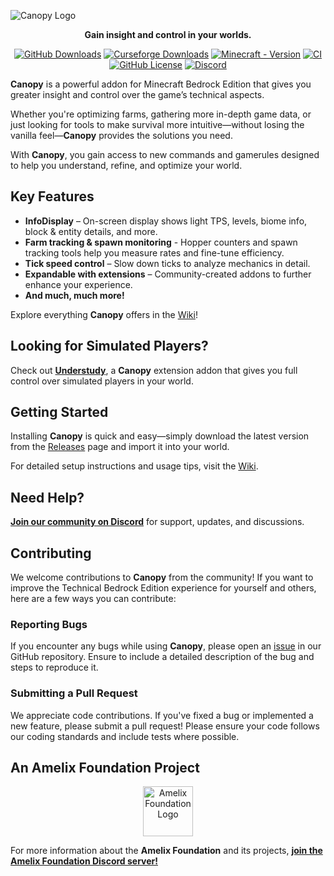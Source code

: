 ![Canopy Logo](./canopylogo_banner.jpg)

<div align="center">
<p>
  <b>Gain insight and control in your worlds.</b>
</p>

[![GitHub Downloads](https://img.shields.io/github/downloads/ForestOfLight/Canopy/total?label=Github%20downloads&logo=github)](https://github.com/ForestOfLight/Canopy/releases/latest)
[![Curseforge Downloads](https://cf.way2muchnoise.eu/full_1062078_downloads.svg)](https://www.curseforge.com/minecraft-bedrock/addons/canopy)
[![Minecraft - Version](https://img.shields.io/badge/Minecraft-v1.21.60_(Bedrock)-brightgreen)](https://feedback.minecraft.net/hc/en-us/sections/360001186971-Release-Changelogs)
[![CI](https://github.com/ForestOfLight/Canopy/actions/workflows/ci.yml/badge.svg)](https://github.com/ForestOfLight/Canopy/actions/workflows/ci.yml)
[![GitHub License](https://img.shields.io/github/license/forestoflight/canopy)](LICENSE)
[![Discord](https://badgen.net/discord/members/9KGche8fxm?icon=discord&label=Discord&list=what)](https://discord.gg/9KGche8fxm)
</div>

**Canopy** is a powerful addon for Minecraft Bedrock Edition that gives you greater insight and control over the game’s technical aspects.

Whether you're optimizing farms, gathering more in-depth game data, or just looking for tools to make survival more intuitive—without losing the vanilla feel—**Canopy** provides the solutions you need.

With **Canopy**, you gain access to new commands and gamerules designed to help you understand, refine, and optimize your world.

## Key Features

- **InfoDisplay** – On-screen display shows light TPS, levels, biome info, block & entity details, and more.
- **Farm tracking & spawn monitoring** - Hopper counters and spawn tracking tools help you measure rates and fine-tune efficiency.
- **Tick speed control** – Slow down ticks to analyze mechanics in detail.
- **Expandable with extensions** – Community-created addons to further enhance your experience.
- **And much, much more!**

Explore everything **Canopy** offers in the [Wiki](https://github.com/ForestOfLight/Canopy/wiki)!

## Looking for Simulated Players?

Check out **[Understudy](https://github.com/ForestOfLight/Understudy)**, a **Canopy** extension addon that gives you full control over simulated players in your world.

## Getting Started

Installing **Canopy** is quick and easy—simply download the latest version from the [Releases](https://github.com/ForestOfLight/Canopy/releases) page and import it into your world.

For detailed setup instructions and usage tips, visit the [Wiki](https://github.com/ForestOfLight/Canopy/wiki).

## Need Help?

[**Join our community on Discord**](https://discord.gg/9KGche8fxm) for support, updates, and discussions.

## Contributing

We welcome contributions to **Canopy** from the community!
If you want to improve the Technical Bedrock Edition experience for yourself and others, here are a few ways you can contribute:

### Reporting Bugs

If you encounter any bugs while using **Canopy**, please open an [issue](https://github.com/ForestOfLight/Canopy/issues) in our GitHub repository. Ensure to include a detailed description of the bug and steps to reproduce it.

### Submitting a Pull Request

We appreciate code contributions.
If you've fixed a bug or implemented a new feature, please submit a pull request!
Please ensure your code follows our coding standards and include tests where possible.

## An Amelix Foundation Project

<div align="center">
  <a href="https://discord.gg/FabqwVzgyD">
    <img src="./amelix-logo.gif" alt="Amelix Foundation Logo" width="80" height="80">
  </a>
</div>

For more information about the **Amelix Foundation** and its projects, [**join the Amelix Foundation Discord server!**](https://discord.gg/FabqwVzgyD)